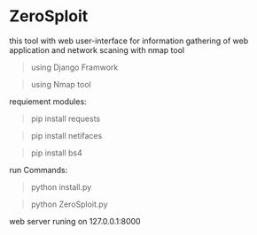 # ZeroSploit
this tool with web user-interface for information gathering of web application and network scaning with nmap tool

> using Django Framwork

> using Nmap tool 


requiement modules:
> pip install requests

> pip install netifaces

> pip install bs4


run Commands:
> python install.py

> python ZeroSploit.py

web server runing on 127.0.0.1:8000

<img href="https://raw.githubusercontent.com/Abolfazl-Hajizade/ZeroSploit/master/home.png"/>



